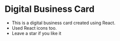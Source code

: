 # Digital Business Card
- This is a digital business card created using React.
- Used React icons too.
- Leave a star if you like it 
